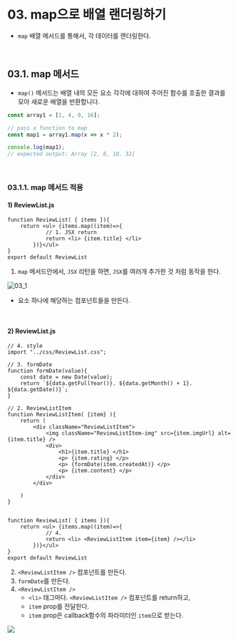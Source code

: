 # 03. map으로 배열 랜더링하기

- `map` 배열 메서드를 통해서, 각 데이터를 랜더링한다.

<br/>

## 03.1. map 메서드

- `map()` 메서드는 배열 내의 모든 요소 각각에 대하여 주어진 함수를 호출한 결과를 모아 새로운 배열을 반환합니다.

```js
const array1 = [1, 4, 9, 16];

// pass a function to map
const map1 = array1.map(x => x * 2);

console.log(map1);
// expected output: Array [2, 8, 18, 32]

```

<br/>

### 03.1.1. map 메서드 적용

#### 1) ReviewList.js

```react
function ReviewList( { items }){
    return <ul> {items.map((item)=>{
            // 1. JSX return
            return <li> {item.title} </li>
        })}</ul>
}
export default ReviewList
```

1. `map` 메서드안에서, `JSX` 리턴을 하면, `JSX`를 여러개 추가한 것 처럼 동작을 한다.

![03_1](https://github.com/ohtaekwon/TIL/blob/master/React/React-Data/1_%EB%B0%B0%EC%97%B4_%EB%9E%9C%EB%8D%94%EB%A7%81/img/03_1.png?raw=true)

- 요소 하나에 해당하는 컴포넌트들을 만든다.

<br/>

#### 2) ReviewList.js

```react
// 4. style
import "../css/ReviewList.css";

// 3. formDate
function formDate(value){
    const date = new Date(value);
 	return `${data.getFullYear()}. ${data.getMonth() + 1}. ${data.getDate()}`;
}

// 2. ReviewListItem
function ReviewListItem( {item} ){
    return (
    	<div className="ReviewListItem">
        	<img className="ReviewListItem-img" src={item.imgUrl} alt={item.title} />
        	<div>
            	<h1>{item.title} </h1>
                <p> {item.rating} </p>
                <p> {formDate(item.createdAt)} </p>
                <p> {item.content} </p>
            </div>
        </div>
    
    )
}


function ReviewList( { items }){
    return <ul> {items.map((item)=>{
            // 4.
            return <li> <ReviewListItem item={item} /></li>
        })}</ul>
}
export default ReviewList
```

2. `<ReviewListItem />` 컴포넌트를 만든다.
3. `formDate`를 만든다.
4. `<ReviewListItem />`  
   - `<li>` 태그마다. `<ReviewListItem />`  컴포넌트를 return하고,
   - `item` prop를 전달한다.
   - `item` prop은 callback함수의 파라미터인 `item`으로 받는다. 

![](https://github.com/ohtaekwon/TIL/blob/master/React/React-Data/1_%EB%B0%B0%EC%97%B4_%EB%9E%9C%EB%8D%94%EB%A7%81/img/03_2.png?raw=true)